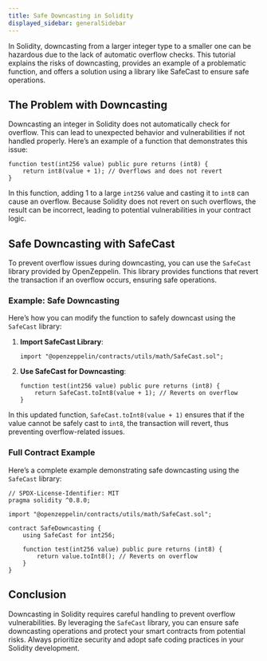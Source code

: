 ```yaml
---
title: Safe Downcasting in Solidity
displayed_sidebar: generalSidebar
---
```


In Solidity, downcasting from a larger integer type to a smaller one can be hazardous due to the lack of automatic overflow checks. This tutorial explains the risks of downcasting, provides an example of a problematic function, and offers a solution using a library like SafeCast to ensure safe operations.

## The Problem with Downcasting

Downcasting an integer in Solidity does not automatically check for overflow. This can lead to unexpected behavior and vulnerabilities if not handled properly. Here’s an example of a function that demonstrates this issue:

```solidity
function test(int256 value) public pure returns (int8) {
    return int8(value + 1); // Overflows and does not revert
}
```

In this function, adding 1 to a large `int256` value and casting it to `int8` can cause an overflow. Because Solidity does not revert on such overflows, the result can be incorrect, leading to potential vulnerabilities in your contract logic.

## Safe Downcasting with SafeCast

To prevent overflow issues during downcasting, you can use the `SafeCast` library provided by OpenZeppelin. This library provides functions that revert the transaction if an overflow occurs, ensuring safe operations.

### Example: Safe Downcasting

Here’s how you can modify the function to safely downcast using the `SafeCast` library:

1. **Import SafeCast Library**:

   ```solidity
   import "@openzeppelin/contracts/utils/math/SafeCast.sol";
   ```

2. **Use SafeCast for Downcasting**:
   ```solidity
   function test(int256 value) public pure returns (int8) {
       return SafeCast.toInt8(value + 1); // Reverts on overflow
   }
   ```

In this updated function, `SafeCast.toInt8(value + 1)` ensures that if the value cannot be safely cast to `int8`, the transaction will revert, thus preventing overflow-related issues.

### Full Contract Example

Here’s a complete example demonstrating safe downcasting using the `SafeCast` library:

```solidity
// SPDX-License-Identifier: MIT
pragma solidity ^0.8.0;

import "@openzeppelin/contracts/utils/math/SafeCast.sol";

contract SafeDowncasting {
    using SafeCast for int256;

    function test(int256 value) public pure returns (int8) {
        return value.toInt8(); // Reverts on overflow
    }
}
```

## Conclusion

Downcasting in Solidity requires careful handling to prevent overflow vulnerabilities. By leveraging the `SafeCast` library, you can ensure safe downcasting operations and protect your smart contracts from potential risks. Always prioritize security and adopt safe coding practices in your Solidity development.
